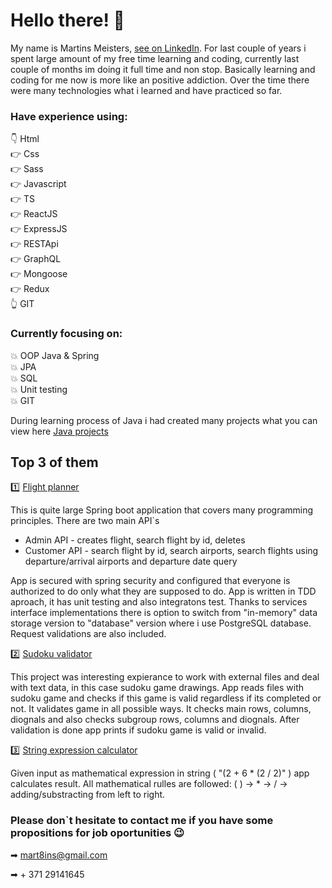 # Hello there! 👋

My name is Martins Meisters, [see on LinkedIn](https://www.linkedin.com/in/martinsmeisters/). For last couple of years i spent large amount of my free time learning and coding, currently last couple of months im doing it full time and non stop. Basically learning and coding for me now is more like an positive addiction. Over the time there were many technologies what i learned and have practiced so far.

### Have experience using:  <br>

👇 Html  <br>
👉 Css  <br>
👉 Sass  <br>
👉 Javascript  <br>
👉 TS  <br>
👉 ReactJS  <br>
👉 ExpressJS  <br>
👉 RESTApi  <br>
👉 GraphQL  <br>
👉 Mongoose  <br>
👉 Redux  <br>
👆 GIT  <br>

### Currently focusing on:   <br>

💥 OOP Java & Spring  <br>
💥 JPA  <br>
💥 SQL  <br>
💥 Unit testing  <br>
💥 GIT  <br>

During learning process of Java i had created many projects what you can view here 
[Java projects](https://github.com/stars/mart8ins/lists/java-projects)

## Top 3 of them
1️⃣ [Flight planner](https://github.com/mart8ins/flight-planner)  <br>

This is quite large Spring boot application that covers many programming principles. There are two main API`s

* Admin API - creates flight, search flight by id, deletes
* Customer API - search flight by id, search airports, search flights using departure/arrival airports and departure date query  <br>

App is secured with spring security and configured that everyone is authorized to do only what they are supposed to do. App is written in TDD aproach, it has unit testing and also integratons test. Thanks to services interface implementations there is option to switch from  "in-memory" data storage version to "database" version where i use PostgreSQL database. Request validations are also included.  <br>

2️⃣ [Sudoku validator](https://github.com/mart8ins/sudokuValidator)  <br>

This project was interesting expierance to work with external files and deal with text data, in this case sudoku game drawings. App reads files with sudoku game and checks if this game is valid regardless if its completed or not. It validates game in all possible ways. It checks main rows, columns, diognals and also checks subgroup rows, columns and diognals. After validation is done app prints if sudoku game is valid or invalid.  <br>

3️⃣ [String expression calculator](https://github.com/mart8ins/stringExpressionCalculator)  <br>

Given input as mathematical expression in string ( "(2 + 6 * (2 / 2)" ) app calculates result. All mathematical rulles are followed: ( ) -> * -> / -> adding/substracting from left to right.  <br>

### Please don`t hesitate to contact me if you have some propositions for job oportunities 😉  <br>

➡ mart8ins@gmail.com  <br>

➡ + 371 29141645


